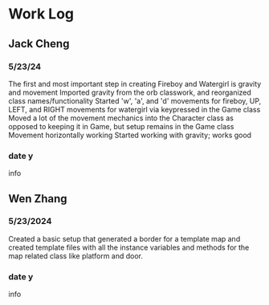 # Work Log

## Jack Cheng

### 5/23/24

The first and most important step in creating Fireboy and Watergirl is gravity and movement Imported gravity from the orb classwork, and reorganized class names/functionality Started 'w', 'a', and 'd' movements for fireboy, UP, LEFT, and RIGHT movements for watergirl via keypressed in the Game class Moved a lot of the movement mechanics into the Character class as opposed to keeping it in Game, but setup remains in the Game class Movement horizontally working Started working with gravity; works good


### date y

info


## Wen Zhang

### 5/23/2024 

Created a basic setup that generated a border for a template map and created template files with all the instance variables and methods for the map related class like platform and door.

### date y

info
